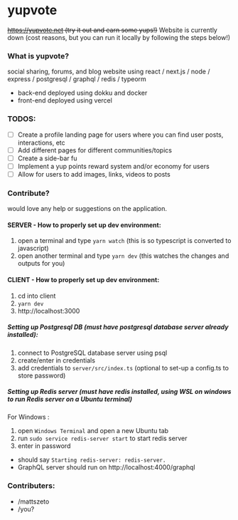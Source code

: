 # yupvote

~~https://yupvote.net (try it out and earn some yups!)~~
Website is currently down (cost reasons, but you can run it locally by following the steps below!)

### What is yupvote?

social sharing, forums, and blog website using react / next.js / node / express / postgresql / graphql / redis / typeorm

- back-end deployed using dokku and docker
- front-end deployed using vercel

### TODOS:

- [ ] Create a profile landing page for users where you can find user posts, interactions, etc
- [ ] Add different pages for different communities/topics
- [ ] Create a side-bar fu
- [ ] Implement a yup points reward system and/or economy for users
- [ ] Allow for users to add images, links, videos to posts

### Contribute?

would love any help or suggestions on the application.

#### SERVER - How to properly set up dev environment:

1. open a terminal and type `yarn watch`
   (this is so typescript is converted to javascript)
2. open another terminal and type `yarn dev`
   (this watches the changes and outputs for you)

#### CLIENT - How to properly set up dev environment:

1. cd into client
2. `yarn dev`
3. http://localhost:3000

##### Setting up Postgresql DB (must have postgresql database server already installed):

1.  connect to PostgreSQL database server using psql
2.  create/enter in credentials
3.  add credentials to `server/src/index.ts` (optional to set-up a config.ts to store password)

##### Setting up Redis server (must have redis installed, using WSL on windows to run Redis server on a Ubuntu terminal)

For Windows :

1.  open `Windows Terminal` and open a new Ubuntu tab
2.  run `sudo service redis-server start` to start redis server
3.  enter in password

- should say `Starting redis-server: redis-server.`
- GraphQL server should run on http://localhost:4000/graphql

### Contributers:

- /mattszeto
- /you?
